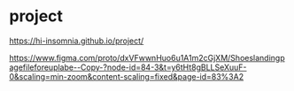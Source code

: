 # project

https://hi-insomnia.github.io/project/

https://www.figma.com/proto/dxVFwwnHuo6u1A1m2cGjXM/Shoeslandingpagefileforeuplabe--Copy-?node-id=84-3&t=y6tHt8gBLLSeXuuF-0&scaling=min-zoom&content-scaling=fixed&page-id=83%3A2